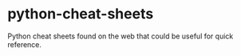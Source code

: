 # python-cheat-sheets
Python cheat sheets found on the web that could be useful for quick reference.
